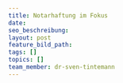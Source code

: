 ```yaml
---
title: Notarhaftung im Fokus
date:
seo_beschreibung:
layout: post
feature_bild_path:
tags: []
topics: []
team_member: dr-sven-tintemann
---
```

